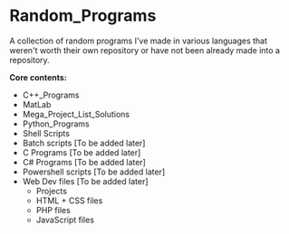 Random_Programs
===============

A collection of random programs I've made in various languages that weren't worth their own repository
or have not been already made into a repository.


<strong>Core contents:</strong>


* C++_Programs
* MatLab
* Mega_Project_List_Solutions
* Python_Programs
* Shell Scripts
* Batch scripts [To be added later]
* C Programs [To be added later]
* C# Programs [To be added later]
* Powershell scripts [To be added later]
* Web Dev files [To be added later]
     - Projects
     - HTML + CSS files
     - PHP files
     - JavaScript files 
